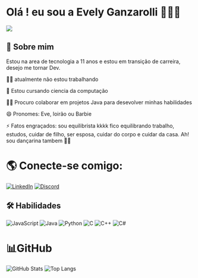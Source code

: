 #  Olá ! eu sou a Evely Ganzarolli 👩🏼‍💻

<img src="eveeve22/rothana-chhourm-ezgif-com-resize-4.gif">




## 🚀 Sobre mim
Estou na area de tecnologia a 11 anos e estou em transição de carreira, desejo me tornar Dev.

👩‍💻 atualmente não estou trabalhando

🧠 Estou cursando ciencia da computação

👯‍♀️ Procuro colaborar em projetos Java para desevolver minhas habilidades

😄 Pronomes: Eve, loirão ou Barbie

⚡️ Fatos engraçados: sou equilibrista kkkk fico equilibrando trabalho, estudos, cuidar de filho, ser esposa, cuidar do corpo e cuidar da casa. Ah! sou dançarina tambem 💃🏼




# 🌎 Conecte-se comigo:
[![LinkedIn](https://img.shields.io/badge/LinkedIn-000?style=for-the-badge&logo=linkedin&logoColor=0E76A8)](https://www.linkedin.com/in/evely-ganzarolli-schwanke-99233084/) 
[![Discord](https://img.shields.io/badge/Discord-000?style=for-the-badge&logo=discord)](https://www.discord.com/in/evee.dev/)




## 🛠 Habilidades
![JavaScript](https://img.shields.io/badge/JavaScript-000?style=for-the-badge&logo=javascript)
![Java](https://img.shields.io/badge/Java-000?style=for-the-badge&logo=java)
![Python](https://img.shields.io/badge/Python-000?style=for-the-badge&logo=python)
![C](https://img.shields.io/badge/C-000?style=for-the-badge&logo=c)
![C++](https://img.shields.io/badge/C%2B%2B-000?style=for-the-badge&logo=c%2B%2B&logoColor=00599C)
![C#](https://img.shields.io/badge/C%23-000?style=for-the-badge&logo=c-sharp&logoColor=823085)


# 📊GitHub 

![GitHub Stats](https://github-readme-stats.vercel.app/api?username=EVEEVE22&theme=transparent&bg_color=000&border_color=30A3DC&show_icons=true&icon_color=30A3DC&title_color=E94D5F&text_color=FFF) 
![Top Langs](https://github-readme-stats-git-masterrstaa-rickstaa.vercel.app/api/top-langs/?username=EVEEVE22&layout=compact&bg_color=000&border_color=30A3DC&title_color=E94D5F&text_color=FFF)
